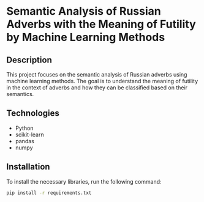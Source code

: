 # Semantic Analysis of Russian Adverbs with the Meaning of Futility by Machine Learning Methods

## Description
This project focuses on the semantic analysis of Russian adverbs using machine learning methods. The goal is to understand the meaning of futility in the context of adverbs and how they can be classified based on their semantics.

## Technologies
- Python
- scikit-learn
- pandas
- numpy

## Installation
To install the necessary libraries, run the following command:

```bash
pip install -r requirements.txt
